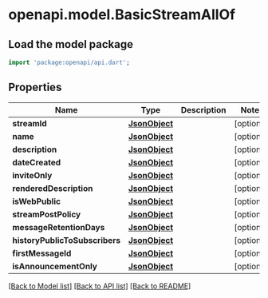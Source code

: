 # openapi.model.BasicStreamAllOf

## Load the model package
```dart
import 'package:openapi/api.dart';
```

## Properties
Name | Type | Description | Notes
------------ | ------------- | ------------- | -------------
**streamId** | [**JsonObject**](.md) |  | [optional] 
**name** | [**JsonObject**](.md) |  | [optional] 
**description** | [**JsonObject**](.md) |  | [optional] 
**dateCreated** | [**JsonObject**](.md) |  | [optional] 
**inviteOnly** | [**JsonObject**](.md) |  | [optional] 
**renderedDescription** | [**JsonObject**](.md) |  | [optional] 
**isWebPublic** | [**JsonObject**](.md) |  | [optional] 
**streamPostPolicy** | [**JsonObject**](.md) |  | [optional] 
**messageRetentionDays** | [**JsonObject**](.md) |  | [optional] 
**historyPublicToSubscribers** | [**JsonObject**](.md) |  | [optional] 
**firstMessageId** | [**JsonObject**](.md) |  | [optional] 
**isAnnouncementOnly** | [**JsonObject**](.md) |  | [optional] 

[[Back to Model list]](../README.md#documentation-for-models) [[Back to API list]](../README.md#documentation-for-api-endpoints) [[Back to README]](../README.md)


